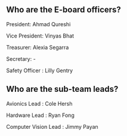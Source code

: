 ## **Who are the E-board officers?**

President: Ahmad Qureshi

Vice President: Vinyas Bhat

Treasurer: Alexia Segarra

Secretary: -

Safety Officer : Lilly Gentry 

## **Who are the sub-team leads?**

Avionics Lead : Cole Hersh

Hardware Lead : Ryan Fong 

Computer Vision Lead : Jimmy Payan



